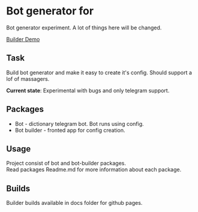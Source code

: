# Bot generator for

Bot generator experiment. A lot of things here will be changed.

[Builder Demo](https://m0ksem.github.io/telegram-directory-bot-generator)

## Task

Build bot generator and make it easy to create it's config. Should support a lof of massagers.

**Current state**: Experimental with bugs and only telegram support.

## Packages
- Bot - dictionary telegram bot. Bot runs using config.
- Bot builder - fronted app for config creation.

## Usage
Project consist of bot and bot-builder packages.  
Read packages Readme.md for more information about each package.

## Builds

Builder builds available in docs folder for github pages.